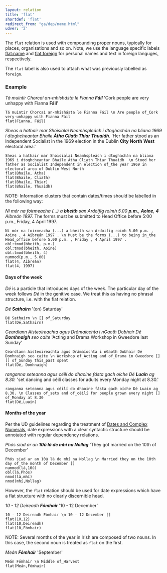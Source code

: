 ```yaml
---
layout: relation
title: 'flat'
shortdef: 'flat'
redirect_from: "ga/dep/name.html"
udver: '2'
---
```


The `flat` relation is used with compounding proper nouns, typically for places, organisations and so on.
Note, we use the language specific labels [flat:name](https://universaldependencies.org/ga/dep/flat-name.html)  and [flat:foreign](https://universaldependencies.org/ga/dep/flat-foreign.html) for personal names and text in foreign languges, respectively. 

The `flat` label is also used to attach what was previously labelled as `foreign`.


### Example

_Tá muintir Chorcaí an-mhíshásta le Fianna <b>Fáil</b>_ 'Cork people are very unhappy with Fianna <b>Fáil</b>'

~~~ sdparse
Tá muintir Chorcaí an-mhíshásta le Fianna Fáil \n Are people of_Cork very-unhappy with Fianna Fáil
flat(Fianna, Fáil)
~~~ 

_Sheas a hathair mar Shóisialaí Neamhspleách i dtoghachán na bliana 1969 i dtoghcheantar Bhaile <b>Átha Cliath Thiar Thuaidh</b>._ 'Her father stood as an Independent Socialist in the 1969 election in the Dublin <b>City</b> <b>North</b> <b>West</b> electoral area.'

~~~ sdparse
Sheas a hathair mar Shóisialaí Neamhspleách i dtoghachán na bliana 1969 i dtoghcheantar Bhaile Átha Cliath Thiar Thuaidh  \n Stood her father as Socialist Independent in election of_the year 1969 in electoral area of Dublin West North
flat(Bhaile, Átha)
flat(Bhaile, Cliath)
flat(Bhaile, Thiar)
flat(Bhaile, Thuaidh)
~~~ 

NOTE: Information clusters that contain dates/times should be labelled in the following way:

_Ní mór na foirmeacha (...) a <b>bheith</b> san Ardoifig roimh 5.00 <b>p.m.</b>, <b>Aoine</b>, <b>4</b> Aibreán 1997._ The forms must be submitted to Head Office before 5:00 p.m., Friday, 4 April 1997. 

~~~ sdparse
Ní mór na foirmeacha (...) a bheith san Ardoifig roimh 5.00 p.m. , Aoine , 4 Aibreán 1997 . \n Must be the forms (...) to being in_the Head_office before 5.00 p.m. , Friday , 4 April 1997 .
obl:tmod(bheith, p.m.)
obl:tmod(bheith, Aoine)
obl:tmod(bheith, 4)
nummod(p.m., 5.00)
flat(4, Aibreán)
flat(4, 1997)
~~~ 

#### Days of the week

_Dé_ is a particle that introduces days of the week. The particular day of the week follows _Dé_ in the genitive case. We treat this as having no phrasal structure, i.e. with the flat relation.

_Dé <b>Sathairn</b>_ '(on) Saturday'

~~~ sdparse
Dé Sathairn \n [] of_Saturday
flat(Dé,Sathairn)
~~~ 

_Ceardlann Aisteoireachta agus Drámaíochta i nGaoth Dobhair Dé <b>Domhnaigh</b> seo caite_ 'Acting and Drama Workshop in Gweedore last Sunday'

~~~ sdparse
Ceardlann Aisteoireachta agus Drámaíochta i nGaoth Dobhair Dé Domhnaigh seo caite \n Workshop of_Acting and of_Drama in Gweedore [] [] of_Sunday this_past spent
flat(Dé, Domhnaigh)
~~~ 

_ranganna seteanna agus céilí do dhaoine fásta gach oíche Dé <b>Luain</b> ag 8.30._ 'set dancing and céilí classes for adults every Monday night at 8.30.'

~~~ sdparse
ranganna seteanna agus céilí do dhaoine fásta gach oíche Dé Luain ag 8.30. \n Classes of_sets and of_céilí for people grown every night [] of_Monday at 8.30 
flat(Dé,Luain)
~~~ 

#### Months of the year

Per the UD guidelines regarding the treatment of [Dates and Complex Numerals](https://universaldependencies.org/u/dep/all.html#dates-and-complex-numerals), date expressions with a clear syntactic structure should be annotated with regular dependency relations. 

_Phós siad ar an <b>10ú lá de mhí na Nollag</b>_ 'They got married on the 10th of December'

~~~ sdparse
Phós siad ar an 10ú lá de mhí na Nollag \n Married they on the 10th day of_the month of December []
nummod(lá,10ú)
obl(lá,Phós)
nmod(lá,mhí)
nmod(mhí,Nollag)
~~~ 

However, the `flat` relation should be used for date expressions which have a flat structure with no clearly discernible head.

_10 - 12 Deireadh <b>Fómhair</b>_ '10 - 12 December'

~~~ sdparse
10 - 12 Deireadh Fómhair \n 10 - 12 December []
flat(10,12)
flat(10,Deireadh)
flat(10,Fómhair)
~~~ 

NOTE: Several months of the year in Irish are composed of two nouns. In this case, the second noun is treated as `flat` on the first. 

_Meán <b>Fómhair</b>_ 'September'

~~~ sdparse
Meán Fómhair \n Middle of_Harvest
flat(Meán,Fómhair)
~~~ 
